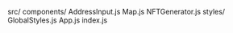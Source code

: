 src/
  components/
    AddressInput.js
    Map.js
    NFTGenerator.js
  styles/
    GlobalStyles.js
  App.js
  index.js